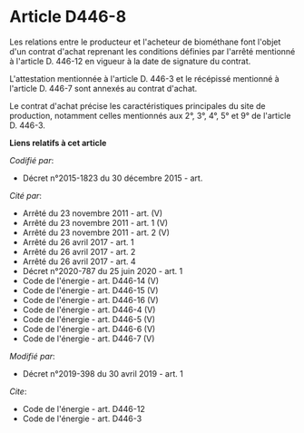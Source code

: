 # Article D446-8

Les relations entre le producteur et l'acheteur de biométhane font l'objet d'un contrat d'achat reprenant les conditions
définies par l'arrêté mentionné à l'article D. 446-12 en vigueur à la date de signature du contrat.

L'attestation mentionnée à l'article D. 446-3 et le récépissé mentionné à l'article D. 446-7 sont annexés au contrat d'achat.

Le contrat d'achat précise les caractéristiques principales du site de production, notamment celles mentionnés aux 2°, 3°,
4°, 5° et 9° de l'article D. 446-3.

**Liens relatifs à cet article**

_Codifié par_:

  - Décret n°2015-1823 du 30 décembre 2015 - art.

_Cité par_:

  - Arrêté du 23 novembre 2011 - art. (V)
  - Arrêté du 23 novembre 2011 - art. 1 (V)
  - Arrêté du 23 novembre 2011 - art. 2 (V)
  - Arrêté du 26 avril 2017 - art. 1
  - Arrêté du 26 avril 2017 - art. 2
  - Arrêté du 26 avril 2017 - art. 4
  - Décret n°2020-787 du 25 juin 2020 - art. 1
  - Code de l'énergie - art. D446-14 (V)
  - Code de l'énergie - art. D446-15 (V)
  - Code de l'énergie - art. D446-16 (V)
  - Code de l'énergie - art. D446-4 (V)
  - Code de l'énergie - art. D446-5 (V)
  - Code de l'énergie - art. D446-6 (V)
  - Code de l'énergie - art. D446-7 (V)

_Modifié par_:

  - Décret n°2019-398 du 30 avril 2019 - art. 1

_Cite_:

  - Code de l'énergie - art. D446-12
  - Code de l'énergie - art. D446-3
